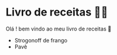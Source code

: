 # Livro de receitas :man_cook:

Olá ! bem vindo ao meu livro de receitas :wave:

- Strogonoff de frango
- Pavê

